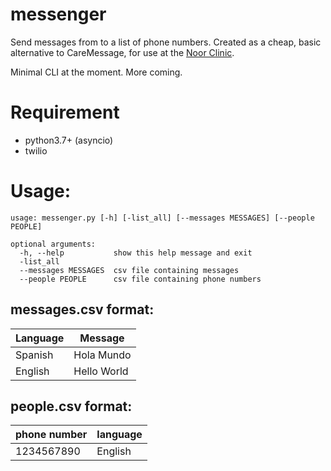 # messenger

Send messages from to a list of phone numbers. Created as a cheap, basic alternative to CareMessage, for use at the [Noor Clinic](https://slonoorfoundation.org/).

Minimal CLI at the moment. More coming.

# Requirement
- python3.7+ (asyncio)
- twilio

# Usage:
```
usage: messenger.py [-h] [-list_all] [--messages MESSAGES] [--people PEOPLE]

optional arguments:
  -h, --help           show this help message and exit
  -list_all
  --messages MESSAGES  csv file containing messages
  --people PEOPLE      csv file containing phone numbers
  ```
  
## messages.csv format:
| Language | Message |
|----------|---------|
| Spanish | Hola Mundo |
| English | Hello World |

## people.csv format:
| phone number | language |
|--------------|----------|
| 1234567890 | English |
